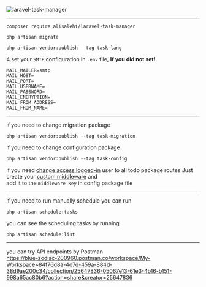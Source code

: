 ![laravel-task-manager](https://github.com/alisalehi1380/laravel-task-manager/assets/111766206/fcc699b8-59b1-447f-a655-865e68cd6d82)

<hr/>

```
composer require alisalehi/laravel-task-manager
```

```
php artisan migrate
```

```
php artisan vendor:publish --tag task-lang
```

4.set your `SMTP` configuration in `.env` file, <b> If you did not set! </b>
```
MAIL_MAILER=smtp
MAIL_HOST=
MAIL_PORT=
MAIL_USERNAME=
MAIL_PASSWORD=
MAIL_ENCRYPTION=
MAIL_FROM_ADDRESS=
MAIL_FROM_NAME=
```

<hr/>

if you need to change migration package </br>
```
php artisan vendor:publish --tag task-migration
```

if you need to change configuration package </br>
```
php artisan vendor:publish --tag task-config
```

if you need <ins>change access logged-in</ins> user to all todo package routes Just create your <ins>custom middleware</ins> and </br> 
add it to the ```middleware key``` in config package file </br>

<hr/>

if you need to run manually schedule you can run </br>
```
php artisan schedule:tasks
```

you can see the scheduling tasks by running </br>
```
php artisan schedule:list
```

<hr/>

you can try API endpoints by Postman </br>
https://blue-zodiac-200960.postman.co/workspace/My-Workspace~84f76d8a-4d7d-459a-884d-38d9ae200c34/collection/25647836-05067e13-61e3-4b16-b151-998a65ac80b6?action=share&creator=25647836



